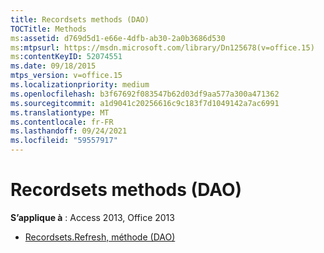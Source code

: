 ```yaml
---
title: Recordsets methods (DAO)
TOCTitle: Methods
ms:assetid: d769d5d1-e66e-4dfb-ab30-2a0b3686d530
ms:mtpsurl: https://msdn.microsoft.com/library/Dn125678(v=office.15)
ms:contentKeyID: 52074551
ms.date: 09/18/2015
mtps_version: v=office.15
ms.localizationpriority: medium
ms.openlocfilehash: b3f67692f083547b62d03df9aa577a300a471362
ms.sourcegitcommit: a1d9041c20256616c9c183f7d1049142a7ac6991
ms.translationtype: MT
ms.contentlocale: fr-FR
ms.lasthandoff: 09/24/2021
ms.locfileid: "59557917"
---
```

# <a name="recordsets-methods-dao"></a>Recordsets methods (DAO)

**S’applique à** : Access 2013, Office 2013

- [Recordsets.Refresh, méthode (DAO)](recordsets-refresh-method-dao.md)

